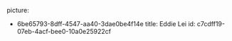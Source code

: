 picture:
  - 6be65793-8dff-4547-aa40-3dae0be4f14e
title: Eddie Lei
id: c7cdff19-07eb-4acf-bee0-10a0e25922cf
